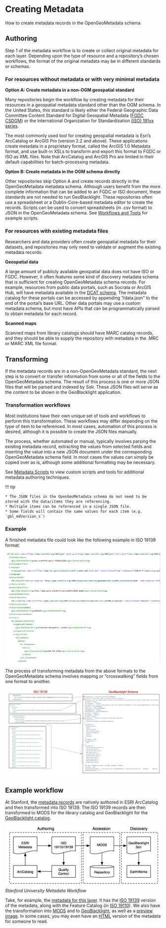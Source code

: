 # Creating Metadata
How to create metadata records in the OpenGeoMetadata schema


## Authoring

Step 1 of the metadata workflow is to create or collect original metadata for each layer. Depending upon the type of resource and a repository’s chosen workflows, the format of the original metadata may be in different standards or schemas.

### For resources without metadata or with very minimal metadata

**Option A: Create metadata in a non-OGM geospatial standard**

Many repositories begin the workflow by creating metadata for their resources in a geospatial metadata standard other than the OGM schema. In the United States, this standard is likely either the Federal Geographic Data Committee Content Standard for Digital Geospatial Metadata ([FGDC CSDGM](https://www.fgdc.gov/metadata/csdgm-standard)) or the International Organization for Standardization [(ISO) 191xx series](https://www.fgdc.gov/metadata/iso-standards).

The most commonly used tool for creating geospatial metadata is Esri’s ArcCatalog or ArcGIS Pro (version 2.2 and above). These applications create metadata in a proprietary format, called the ArcGIS 1.0 Metadata format, and use built-in XSLs to transform and export this format to FGDC or ISO as XML files. Note that ArcCatalog and ArcGIS Pro are limited in their default capabilities for batch-processing metadata.

**Option B: Create metadata in the OGM schema directly**

Other repositories skip Option A and create records directly in the OpenGeoMetadata metadata schema. Although users benefit from the more complete information that can be added to an FGDC or ISO document, these standards are not needed to run GeoBlacklight. These repositories often use a spreadsheet or a Dublin-Core-based metadata editor to create the records. Scripts can be used to convert spreadsheets (in .csv format) to JSON in the OpenGeoMetadata schema. See [Workflows and Tools](/workflows-and-tools.md) for example scripts.

### For resources with existing metadata files


Researchers and data providers often create geospatial metadata for their datasets, and repositories may only need to validate or augment the existing metadata records.

**Geospatial data**

A large amount of publicly available geospatial data does not have ISO or FGDC. However, it often features some kind of discovery metadata schema that is sufficient for creating OpenGeoMetadata schema records. For example, resources from public data portals, such as Socrata or ArcGIS Hub, will have metadata available in the [DCAT schema](https://www.w3.org/TR/vocab-dcat/). The metadata catalog for these portals can be accessed by appending “/data.json” to the end of the portal’s base URL. Other data portals may use a custom metadata schema, but most have APIs that can be programmatically parsed to obtain metadata for each record.

**Scanned maps**

Scanned maps from library catalogs should have MARC catalog records, and they should be able to supply the repository with metadata in the .MRC or MARC XML file format.

## Transforming

If the metadata records are in a non-OpenGeoMetadata standard, the next step is to convert or transfer information from some or all of the fields to the OpenGeoMetadata schema. The result of this process is one or more JSON files that will be parsed and indexed by Solr. These JSON files will serve as the content to be shown in the GeoBlacklight application.

### Transformation workflows


Most institutions have their own unique set of tools and workflows to perform this transformation.  These workflows may differ depending on the type of item to be referenced.  In most cases, automation of this process is desired, although it is possible to create the JSON files manually.

The process, whether automated or manual, typically involves parsing the existing metadata record, extracting the values from selected fields and inserting the value into a new JSON document under the corresponding OpenGeoMetadata schema field. In most cases the values can simply be copied over as is, although some additional formatting may be necessary.

See [Metadata Scripts](scripts.md) to view custom scripts and tools for additional metadata authoring techniques.

!!! tip

	* The JSON files in the OpenGeoMetadata schema do not need to be stored with the data/items they are referencing.
	* Multiple items can be referenced in a single JSON file.
	* Some fields will contain the same values for each item (e.g. `gbl_mdVersion_s`)

### Example


A finished metadata file could look like the following example in ISO 19139 format:

![ISO Metadata ](images/ISO_snippet.png)

The process of transforming metadata from the above formats to the OpenGeoMetadata schema involves mapping or “crosswalking” fields from one format to another.

![ISO to GBL Crosswalk](images/ISO-GBL.jpg)


## Example workflow

At Stanford, the [metadata records](https://github.com/OpenGeoMetadata/edu.stanford.purl) are natively authored in ESRI ArcCatalog and then transformed into ISO 19139. The ISO 19139 records are then transformed to MODS for the library catalog and GeoBlacklight for the [GeoBlacklight catalog](https://earthworks.stanford.edu/).

![Stanford Metadata Workflow](images/metadata_workflow.png)
_Stanford University Metadata Workflow_

Take, for example, the [metadata for this layer](https://github.com/OpenGeoMetadata/edu.stanford.purl/tree/master/rf/385/pb/1942). It has the [ISO 19139](https://github.com/OpenGeoMetadata/edu.stanford.purl/blob/master/rf/385/pb/1942/iso19139.xml) version of the metadata, along with the Feature Catalog (in [ISO 19110](https://github.com/OpenGeoMetadata/edu.stanford.purl/blob/master/rf/385/pb/1942/iso19110.xml)). We also have the transformation into [MODS](https://github.com/OpenGeoMetadata/edu.stanford.purl/blob/master/rf/385/pb/1942/mods.xml) and to [GeoBlacklight](https://github.com/OpenGeoMetadata/edu.stanford.purl/blob/master/rf/385/pb/1942/geoblacklight.json), as well as a [preview image](https://github.com/OpenGeoMetadata/edu.stanford.purl/blob/master/rf/385/pb/1942/preview.jpg). In some cases, you may even have an [HTML](http://opengeometadata.stanford.edu/metadata/edu.stanford.purl/druid:rv980rt5057/iso19139.html) version of the metadata for someone to read.